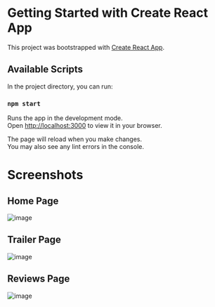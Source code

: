 # Getting Started with Create React App

This project was bootstrapped with [Create React App](https://github.com/facebook/create-react-app).

## Available Scripts

In the project directory, you can run:

### `npm start`

Runs the app in the development mode.\
Open [http://localhost:3000](http://localhost:3000) to view it in your browser.

The page will reload when you make changes.\
You may also see any lint errors in the console.

# Screenshots 
## Home Page
![image](https://github.com/rishu6263/Movie-Review-Website/assets/107019555/a85749ce-4a3a-4bc9-99ac-71b62dc090af)

## Trailer Page
![image](https://github.com/rishu6263/Movie-Review-Website/assets/107019555/b29e7a4d-06d3-4303-bee2-0e722b5338a8)

## Reviews Page
![image](https://github.com/rishu6263/Movie-Review-Website/assets/107019555/bd5ae706-5d0a-4dd7-be4b-009d6ceff7fd)










